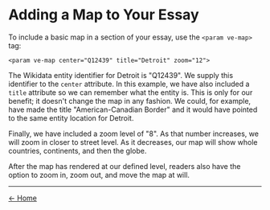 <param ve-config layout="vtl">

# Adding a Map to Your Essay

<param ve-map center="Q12439" title="Detroit" zoom="12" prefer-geojson>

To include a basic map in a section of your essay, use the `<param ve-map>` tag:

`<param ve-map center="Q12439" title="Detroit" zoom="12">`

The Wikidata entity identifier for Detroit is "Q12439". We supply this identifier to the `center` attribute. In this example, we have also included a `title` attribute so we can remember what the entity is. This is only for our benefit; it doesn't change the map in any fashion. We could, for example, have made the title "American-Canadian Border" and it would have pointed to the same entity location for Detroit.

Finally, we have included a zoom level of "8". As that number increases, we will zoom in closer to street level. As it decreases, our map will show whole countries, continents, and then the globe.

After the map has rendered at our defined level, readers also have the option to zoom in, zoom out, and move the map at will.



____
[<- Home](https://docs.visual-essays.app/)

